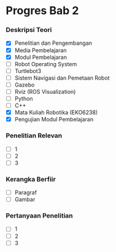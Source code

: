 # Progres Bab 2

### Deskripsi Teori

- [x] Penelitian dan Pengembangan
- [x] Media Pembelajaran
- [x] Modul Pembelajaran
- [ ] Robot Operating System
- [ ] Turtlebot3
- [ ] Sistem Navigasi dan Pemetaan Robot
- [ ] Gazebo
- [ ] Rviz (ROS Visualization)
- [ ] Python
- [ ] C++
- [x] Mata Kuliah Robotika (EKO6238)
- [x] Pengujian Modul Pembelajaran
 
### Penelitian Relevan

- [ ] 1
- [ ] 2
- [ ] 3

### Kerangka Berfiir

- [ ] Paragraf
- [ ] Gambar

### Pertanyaan Penelitian

- [ ] 1
- [ ] 2
- [ ] 3
